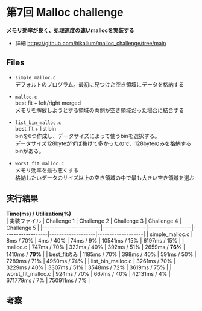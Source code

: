# 第7回  Malloc challenge 

**メモリ効率が良く、処理速度の速いmallocを実装する**    
- 詳細  https://github.com/hikalium/malloc_challenge/tree/main


## Files

- `simple_malloc.c`   
  デフォルトのプログラム。最初に見つけた空き領域にデータを格納する

- `malloc.c`  
  best fit + left/right merged  
  メモリを解放しようとする領域の両側が空き領域だった場合に結合する

- `list_bin_malloc.c`    
  best_fit + list bin  
  binを6つ作成し、データサイズによって使うbinを選択する。  
  データサイズ128byteがずば抜けて多かったので、128byteのみを格納するbinがある。

- `worst_fit_malloc.c`    
  メモリ効率を最も悪くする  
  格納したいデータのサイズ以上の空き領域の中で最も大きい空き領域を選ぶ


## 実行結果

**Time(ms) / Utilization(%)**   
| 実装ファイル        | Challenge 1      | Challenge 2      | Challenge 3      | Challenge 4       | Challenge 5       |
|------------------------|------------------|------------------|------------------|-------------------|-------------------|
| simple_malloc.c        | 8ms / 70%        | 4ms / 40%        | 74ms / 9%        | 10541ms / 15%     | 6197ms / 15%      |
| malloc.c               | 747ms / 70%      | 322ms / 40%      | 392ms / 51%      | 2659ms / **76%**      | 1410ms / **79%**      |
| best_fitのみ          | 1185ms / 70%     | 398ms / 40%     | 591ms / 50%     | 7289ms / 71%      | 4950ms / 74%      |
| list_bin_malloc.c           | 3261ms / 70%     | 3229ms / 40%     | 3307ms / 51%     | 3548ms / 72%      | 3619ms / 75%      |
| worst_fit_malloc.c     | 924ms / 70%      | 667ms / 40%      | 42131ms / 4%     | 671779ms / 7%     | 750911ms / 7%     |


## 考察
